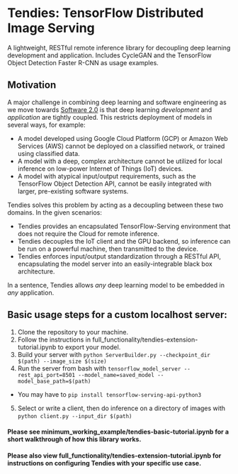 # Tendies: TensorFlow Distributed Image Serving
A lightweight, RESTful remote inference library for decoupling deep learning development and application.
Includes CycleGAN and the TensorFlow Object Detection Faster R-CNN as usage examples.

## Motivation
A major challenge in combining deep learning and software engineering as we move towards [Software 2.0](https://medium.com/@karpathy/software-2-0-a64152b37c35) is that deep learning _development_ and _application_ are tightly coupled. This restricts deployment of models in several ways, for example:

* A model developed using Google Cloud Platform (GCP) or Amazon Web Services (AWS) cannot be deployed on a classified network, or trained using classified data.
* A model with a deep, complex architecture cannot be utilized for local inference on low-power Internet of Things (IoT) devices.
* A model with atypical input/output requirements, such as the TensorFlow Object Detection API, cannot be easily integrated with larger, pre-existing software systems.

Tendies solves this problem by acting as a decoupling between these two domains. In the given scenarios:

* Tendies provides an encapsulated TensorFlow-Serving environment that does not require the Cloud for remote inference.
* Tendies decouples the IoT client and the GPU backend, so inference can be run on a powerful machine, then transmitted to the device.
* Tendies enforces input/output standardization through a RESTful API, encapsulating the model server into an easily-integrable black box architecture.

In a sentence, Tendies allows _any_ deep learning model to be embedded in _any_ application.

## Basic usage steps for a custom localhost server:
1. Clone the repository to your machine.
2. Follow the instructions in full_functionality/tendies-extension-tutorial.ipynb to export your model.
3. Build your server with `python ServerBuilder.py --checkpoint_dir $(path) --image_size $(size)`
4. Run the server from bash with `tensorflow_model_server --rest_api_port=8501 --model_name=saved_model --model_base_path=$(path)`
  * You may have to `pip install tensorflow-serving-api-python3`
5. Select or write a client, then do inference on a directory of images with `python client.py --input_dir $(path)`

#### Please see minimum_working_example/tendies-basic-tutorial.ipynb for a short walkthrough of how this library works.
#### Please also view full_functionality/tendies-extension-tutorial.ipynb for instructions on configuring Tendies with your specific use case.
